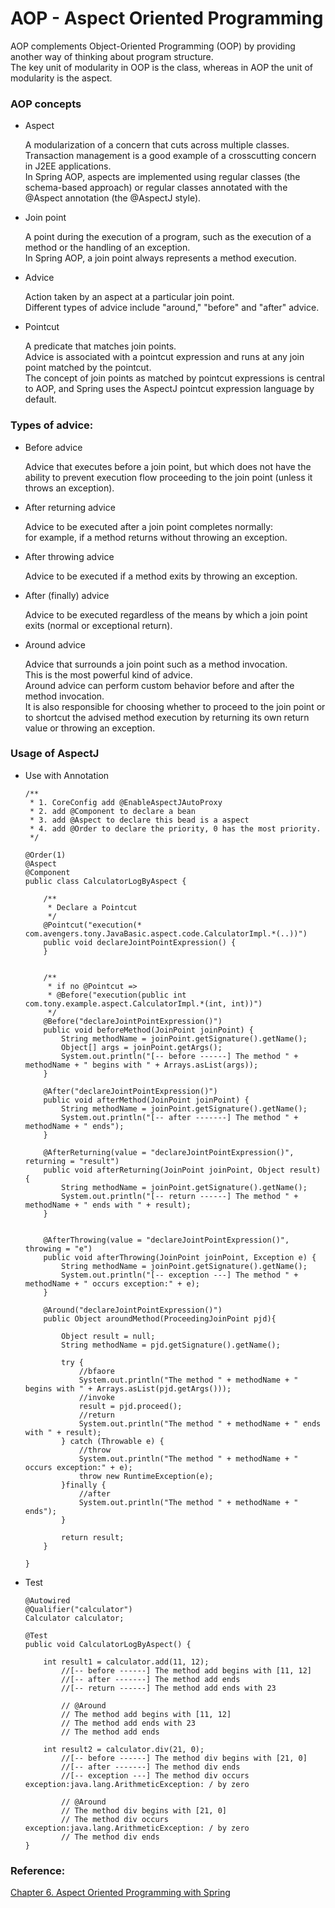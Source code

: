 # AOP - Aspect Oriented Programming

AOP complements Object-Oriented Programming (OOP) by providing another way of thinking about program structure. <br>
The key unit of modularity in OOP is the class, whereas in AOP the unit of modularity is the aspect.

### AOP concepts

* Aspect
    
    A modularization of a concern that cuts across multiple classes. <br>
    Transaction management is a good example of a crosscutting concern in J2EE applications. <br>
    In Spring AOP, aspects are implemented using regular classes (the schema-based approach) or regular classes annotated with the @Aspect annotation (the @AspectJ style).

* Join point
    
    A point during the execution of a program, such as the execution of a method or the handling of an exception.<br> 
    In Spring AOP, a join point always represents a method execution.

* Advice

    Action taken by an aspect at a particular join point. <br>
    Different types of advice include "around," "before" and "after" advice.

* Pointcut
    
    A predicate that matches join points. <br>
    Advice is associated with a pointcut expression and runs at any join point matched by the pointcut. <br>
    The concept of join points as matched by pointcut expressions is central to AOP, and Spring uses the AspectJ pointcut expression language by default.


### Types of advice:

* Before advice

    Advice that executes before a join point, but which does not have the ability to prevent execution flow proceeding to the join point (unless it throws an exception).

* After returning advice
    
    Advice to be executed after a join point completes normally: <br>
    for example, if a method returns without throwing an exception.

* After throwing advice 
    
    Advice to be executed if a method exits by throwing an exception.

* After (finally) advice

    Advice to be executed regardless of the means by which a join point exits (normal or exceptional return).

* Around advice

    Advice that surrounds a join point such as a method invocation. <br>
    This is the most powerful kind of advice. <br>
    Around advice can perform custom behavior before and after the method invocation. <br>
    It is also responsible for choosing whether to proceed to the join point or to shortcut the advised method execution by returning its own return value or throwing an exception.


### Usage of AspectJ

* Use with Annotation

    ```
    /**
     * 1. CoreConfig add @EnableAspectJAutoProxy
     * 2. add @Component to declare a bean
     * 3. add @Aspect to declare this bead is a aspect
     * 4. add @Order to declare the priority, 0 has the most priority.
     */
    
    @Order(1)
    @Aspect
    @Component
    public class CalculatorLogByAspect {
    
        /**
         * Declare a Pointcut
         */
        @Pointcut("execution(* com.avengers.tony.JavaBasic.aspect.code.CalculatorImpl.*(..))")
        public void declareJointPointExpression() {
        }
    
    
        /**
         * if no @Pointcut =>
         * @Before("execution(public int com.tony.example.aspect.CalculatorImpl.*(int, int))")
         */
        @Before("declareJointPointExpression()")
        public void beforeMethod(JoinPoint joinPoint) {
            String methodName = joinPoint.getSignature().getName();
            Object[] args = joinPoint.getArgs();
            System.out.println("[-- before ------] The method " + methodName + " begins with " + Arrays.asList(args));
        }
    
        @After("declareJointPointExpression()")
        public void afterMethod(JoinPoint joinPoint) {
            String methodName = joinPoint.getSignature().getName();
            System.out.println("[-- after -------] The method " + methodName + " ends");
        }
    
        @AfterReturning(value = "declareJointPointExpression()", returning = "result")
        public void afterReturning(JoinPoint joinPoint, Object result) {
            String methodName = joinPoint.getSignature().getName();
            System.out.println("[-- return ------] The method " + methodName + " ends with " + result);
        }
    
    
        @AfterThrowing(value = "declareJointPointExpression()", throwing = "e")
        public void afterThrowing(JoinPoint joinPoint, Exception e) {
            String methodName = joinPoint.getSignature().getName();
            System.out.println("[-- exception ---] The method " + methodName + " occurs exception:" + e);
        }
    
        @Around("declareJointPointExpression()")
        public Object aroundMethod(ProceedingJoinPoint pjd){
    
            Object result = null;
            String methodName = pjd.getSignature().getName();
    
            try {
                //bfaore
                System.out.println("The method " + methodName + " begins with " + Arrays.asList(pjd.getArgs()));
                //invoke
                result = pjd.proceed();
                //return
                System.out.println("The method " + methodName + " ends with " + result);
            } catch (Throwable e) {
                //throw
                System.out.println("The method " + methodName + " occurs exception:" + e);
                throw new RuntimeException(e);
            }finally {
                //after
                System.out.println("The method " + methodName + " ends");
            }
    
            return result;
        }
    
    }
    ```

* Test

    ```
    @Autowired
    @Qualifier("calculator")
    Calculator calculator;
    
    @Test
    public void CalculatorLogByAspect() {
    
        int result1 = calculator.add(11, 12);
            //[-- before ------] The method add begins with [11, 12]
            //[-- after -------] The method add ends
            //[-- return ------] The method add ends with 23
    
            // @Around
            // The method add begins with [11, 12]
            // The method add ends with 23
            // The method add ends
            
        int result2 = calculator.div(21, 0);
            //[-- before ------] The method div begins with [21, 0]
            //[-- after -------] The method div ends
            //[-- exception ---] The method div occurs exception:java.lang.ArithmeticException: / by zero
            
            // @Around
            // The method div begins with [21, 0]
            // The method div occurs exception:java.lang.ArithmeticException: / by zero
            // The method div ends
    }
    ```
    

### Reference:

[Chapter 6. Aspect Oriented Programming with Spring](https://docs.spring.io/spring/docs/2.5.x/reference/aop.html)


